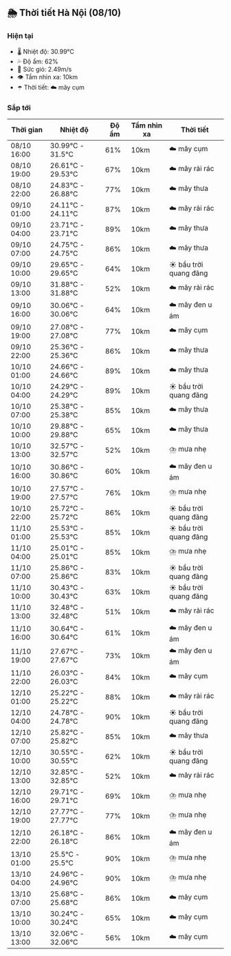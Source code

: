 ## 🌦️ Thời tiết Hà Nội (08/10)

### Hiện tại

- 🌡️ Nhiệt độ: 30.99℃
- 💦 Độ ẩm: 62%
- 💨 Sức gió: 2.49m/s
- 👁️ Tầm nhìn xa: 10km
- ☂️ Thời tiết: ☁️ mây cụm

### Sắp tới

| Thời gian | Nhiệt độ | Độ ẩm | Tầm nhìn xa | Thời tiết |
| --- | --- | --- | --- | --- |
| 08/10 16:00 | 30.99℃ - 31.5℃ | 61% | 10km | ☁️ mây cụm |
| 08/10 19:00 | 26.61℃ - 29.53℃ | 67% | 10km | ☁️ mây rải rác |
| 08/10 22:00 | 24.83℃ - 26.88℃ | 77% | 10km | ☁️ mây thưa |
| 09/10 01:00 | 24.11℃ - 24.11℃ | 87% | 10km | ☁️ mây rải rác |
| 09/10 04:00 | 23.71℃ - 23.71℃ | 89% | 10km | ☁️ mây thưa |
| 09/10 07:00 | 24.75℃ - 24.75℃ | 86% | 10km | ☁️ mây thưa |
| 09/10 10:00 | 29.65℃ - 29.65℃ | 64% | 10km | ☀️ bầu trời quang đãng |
| 09/10 13:00 | 31.88℃ - 31.88℃ | 52% | 10km | ☁️ mây rải rác |
| 09/10 16:00 | 30.06℃ - 30.06℃ | 64% | 10km | ☁️ mây đen u ám |
| 09/10 19:00 | 27.08℃ - 27.08℃ | 77% | 10km | ☁️ mây cụm |
| 09/10 22:00 | 25.36℃ - 25.36℃ | 86% | 10km | ☁️ mây thưa |
| 10/10 01:00 | 24.66℃ - 24.66℃ | 89% | 10km | ☁️ mây thưa |
| 10/10 04:00 | 24.29℃ - 24.29℃ | 89% | 10km | ☀️ bầu trời quang đãng |
| 10/10 07:00 | 25.38℃ - 25.38℃ | 85% | 10km | ☁️ mây thưa |
| 10/10 10:00 | 29.88℃ - 29.88℃ | 65% | 10km | ☁️ mây thưa |
| 10/10 13:00 | 32.57℃ - 32.57℃ | 52% | 10km | ⛈️ mưa nhẹ |
| 10/10 16:00 | 30.86℃ - 30.86℃ | 60% | 10km | ☁️ mây đen u ám |
| 10/10 19:00 | 27.57℃ - 27.57℃ | 76% | 10km | ⛈️ mưa nhẹ |
| 10/10 22:00 | 25.72℃ - 25.72℃ | 86% | 10km | ☀️ bầu trời quang đãng |
| 11/10 01:00 | 25.53℃ - 25.53℃ | 85% | 10km | ☀️ bầu trời quang đãng |
| 11/10 04:00 | 25.01℃ - 25.01℃ | 85% | 10km | ⛈️ mưa nhẹ |
| 11/10 07:00 | 25.86℃ - 25.86℃ | 83% | 10km | ☀️ bầu trời quang đãng |
| 11/10 10:00 | 30.43℃ - 30.43℃ | 63% | 10km | ☀️ bầu trời quang đãng |
| 11/10 13:00 | 32.48℃ - 32.48℃ | 51% | 10km | ☁️ mây rải rác |
| 11/10 16:00 | 30.64℃ - 30.64℃ | 61% | 10km | ☁️ mây đen u ám |
| 11/10 19:00 | 27.67℃ - 27.67℃ | 73% | 10km | ☁️ mây đen u ám |
| 11/10 22:00 | 26.03℃ - 26.03℃ | 84% | 10km | ☁️ mây cụm |
| 12/10 01:00 | 25.22℃ - 25.22℃ | 88% | 10km | ☁️ mây rải rác |
| 12/10 04:00 | 24.78℃ - 24.78℃ | 90% | 10km | ☀️ bầu trời quang đãng |
| 12/10 07:00 | 25.82℃ - 25.82℃ | 85% | 10km | ☁️ mây thưa |
| 12/10 10:00 | 30.55℃ - 30.55℃ | 62% | 10km | ☀️ bầu trời quang đãng |
| 12/10 13:00 | 32.85℃ - 32.85℃ | 52% | 10km | ☁️ mây rải rác |
| 12/10 16:00 | 29.71℃ - 29.71℃ | 69% | 10km | ⛈️ mưa nhẹ |
| 12/10 19:00 | 27.77℃ - 27.77℃ | 77% | 10km | ⛈️ mưa nhẹ |
| 12/10 22:00 | 26.18℃ - 26.18℃ | 86% | 10km | ☁️ mây đen u ám |
| 13/10 01:00 | 25.5℃ - 25.5℃ | 90% | 10km | ⛈️ mưa nhẹ |
| 13/10 04:00 | 24.96℃ - 24.96℃ | 90% | 10km | ⛈️ mưa nhẹ |
| 13/10 07:00 | 25.68℃ - 25.68℃ | 86% | 10km | ☁️ mây cụm |
| 13/10 10:00 | 30.24℃ - 30.24℃ | 65% | 10km | ☁️ mây cụm |
| 13/10 13:00 | 32.06℃ - 32.06℃ | 56% | 10km | ☁️ mây cụm |
